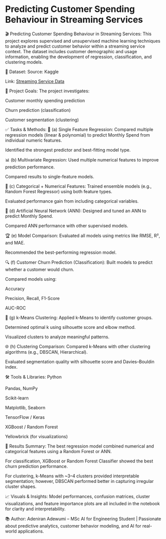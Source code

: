 # Predicting Customer Spending Behaviour in Streaming Services
🎬 Predicting Customer Spending Behaviour in Streaming Services:
This project explores supervised and unsupervised machine learning techniques to analyze and predict customer behavior within a streaming service context. The dataset includes customer demographic and usage information, enabling the development of regression, classification, and clustering models.

📂 Dataset:
Source: Kaggle

Link: [Streaming Service Data](https://www.kaggle.com/datasets/akashanandt/streaming-service-data)

🧠 Project Goals:
The project investigates:

Customer monthly spending prediction

Churn prediction (classification)

Customer segmentation (clustering)

✅ Tasks & Methods:
🔢 (a) Single Feature Regression:
Compared multiple regression models (linear & polynomial) to predict Monthly Spend from individual numeric features.

Identified the strongest predictor and best-fitting model type.

📊 (b) Multivariate Regression:
Used multiple numerical features to improve prediction performance.

Compared results to single-feature models.

🧬 (c) Categorical + Numerical Features:
Trained ensemble models (e.g., Random Forest Regressor) using both feature types.

Evaluated performance gain from including categorical variables.

🤖 (d) Artificial Neural Network (ANN):
Designed and tuned an ANN to predict Monthly Spend.

Compared ANN performance with other supervised models.

🏆 (e) Model Comparison:
Evaluated all models using metrics like RMSE, R², and MAE.

Recommended the best-performing regression model.

🔍 (f) Customer Churn Prediction (Classification):
Built models to predict whether a customer would churn.

Compared models using:

Accuracy

Precision, Recall, F1-Score

AUC-ROC

🧩 (g) k-Means Clustering:
Applied k-Means to identify customer groups.

Determined optimal k using silhouette score and elbow method.

Visualized clusters to analyze meaningful patterns.

🌐 (h) Clustering Comparison:
Compared k-Means with other clustering algorithms (e.g., DBSCAN, Hierarchical).

Evaluated segmentation quality with silhouette score and Davies–Bouldin index.

🛠️ Tools & Libraries:
Python

Pandas, NumPy

Scikit-learn

Matplotlib, Seaborn

TensorFlow / Keras

XGBoost / Random Forest

Yellowbrick (for visualizations)

📌 Results Summary:
The best regression model combined numerical and categorical features using a Random Forest or ANN.

For classification, XGBoost or Random Forest Classifier showed the best churn prediction performance.

For clustering, k-Means with ~3–4 clusters provided interpretable segmentation; however, DBSCAN performed better in capturing irregular cluster shapes.

📈 Visuals & Insights:
Model performances, confusion matrices, cluster visualizations, and feature importance plots are all included in the notebook for clarity and interpretability.

📚 Author:
Adeniran Adewumi – MSc AI for Engineering Student | Passionate about predictive analytics, customer behavior modeling, and AI for real-world applications.